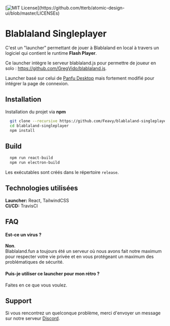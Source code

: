 [![MIT License](https://img.shields.io/apm/l/atomic-design-ui.svg?)](https://github.com/tterb/atomic-design-ui/blob/master/LICENSEs)

# Blablaland Singleplayer

C'est un "launcher" permettant de jouer à Blablaland en local à travers un logiciel qui contient le runtime **Flash Player**.

Ce launcher intègre le serveur blablaland.js pour permettre de joueur en solo : https://github.com/GregVido/blablaland.js.


Launcher basé sur celui de [Panfu Desktop](https://github.com/teampanfu/panfu-desktop) mais fortement modifié pour intégrer la page de connexion.

## Installation 

Installation du projet via **npm**

```bash 
  git clone --recursive https://github.com/Feavy/blablaland-singleplayer
  cd blablaland-singleplayer
  npm install
```

## Build

```bash
  npm run react-build
  npm run electron-build
```

Les exécutables sont créés dans le répertoire `release`.
    
## Technologies utilisées

**Launcher:** React, TailwindCSS\
**CI/CD:** TravisCI

  
## FAQ

#### Est-ce un virus ?

**Non**.\
Blablaland.fun a toujours été un serveur où nous avons fait notre maximum pour respecter votre vie privée et en vous protégeant un maximum des problématiques de sécurité. 

#### Puis-je utiliser ce launcher pour mon rétro ?

Faites en ce que vous voulez.


  
## Support

Si vous rencontrez un quelconque problème, merci d'envoyer un message sur notre serveur [Discord](https://discord.gg/DARMqsW).
